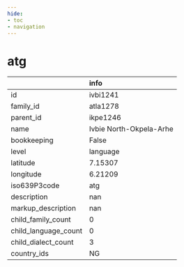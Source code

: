 ```yaml
---
hide:
- toc
- navigation
---
```

# atg
|                      | info                    |
|:---------------------|:------------------------|
| id                   | ivbi1241                |
| family_id            | atla1278                |
| parent_id            | ikpe1246                |
| name                 | Ivbie North-Okpela-Arhe |
| bookkeeping          | False                   |
| level                | language                |
| latitude             | 7.15307                 |
| longitude            | 6.21209                 |
| iso639P3code         | atg                     |
| description          | nan                     |
| markup_description   | nan                     |
| child_family_count   | 0                       |
| child_language_count | 0                       |
| child_dialect_count  | 3                       |
| country_ids          | NG                      |